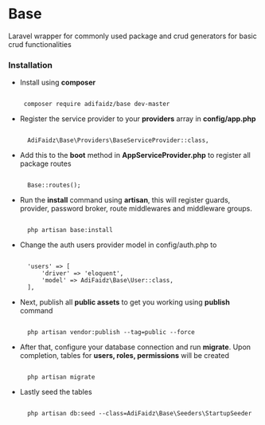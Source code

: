 # Base
Laravel wrapper for commonly used package and crud generators for basic crud functionalities

### Installation

+ Install using **composer**

   ```

    composer require adifaidz/base dev-master

   ```

+ Register the service provider to your **providers** array in **config/app.php**

  ```

    AdiFaidz\Base\Providers\BaseServiceProvider::class,

  ```

+ Add this to the **boot** method in **AppServiceProvider.php** to register all package routes

  ```

    Base::routes();

  ```

+ Run the **install** command using **artisan**, this will register guards, provider, password broker, route middlewares and middleware groups.

  ```

    php artisan base:install

  ```

+ Change the auth users provider model in config/auth.php to

  ```

    'users' => [
        'driver' => 'eloquent',
        'model' => AdiFaidz\Base\User::class,
    ],

  ```

+ Next, publish all **public assets** to get you working using **publish** command

  ```

    php artisan vendor:publish --tag=public --force

  ```

+ After that, configure your database connection and run **migrate**. Upon completion, tables for **users, roles, permissions** will be created

  ```

    php artisan migrate

  ```

+ Lastly seed the tables

  ```

    php artisan db:seed --class=AdiFaidz\Base\Seeders\StartupSeeder

  ```
